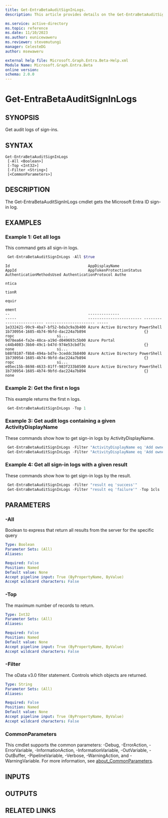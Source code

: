 ```yaml
---
title: Get-EntraBetaAuditSignInLogs.
description: This article provides details on the Get-EntraBetaAuditSignInLogs command.

ms.service: active-directory
ms.topic: reference
ms.date: 11/10/2023
ms.author: eunicewaweru
ms.reviewer: stevemutungi
manager: CelesteDG
author: msewaweru

external help file: Microsoft.Graph.Entra.Beta-Help.xml
Module Name: Microsoft.Graph.Entra.Beta
online version:
schema: 2.0.0
---
```


# Get-EntraBetaAuditSignInLogs

## SYNOPSIS
Get audit logs of sign-ins.

## SYNTAX

```
Get-EntraBetaAuditSignInLogs 
 [-All <Boolean>]
 [-Top <Int32>] 
 [-Filter <String>] 
 [<CommonParameters>]
```

## DESCRIPTION
The Get-EntraBetaAuditSignInLogs cmdlet gets the Microsoft Entra ID sign-in log.

## EXAMPLES

### Example 1: Get all logs

This command gets all sign-in logs.

```powershell
 Get-EntraBetaAuditSignInLogs -All $true 
```

```Output
Id                                   AppDisplayName                     AppId                                AppTokenProtectionStatus AuthenticationMethodsUsed AuthenticationProtocol Authe
                                                                                                                                                                                       ntica
                                                                                                                                                                                       tionR
                                                                                                                                                                                       equir
                                                                                                                                                                                       ement
--                                   --------------                     -----                                ------------------------ ------------------------- ---------------------- -----
1e332421-99c9-4ba7-bf52-bda3c9a3b400 Azure Active Directory PowerShell  1b730954-1685-4b74-9bfd-dac224a7b894                          {}                        ropc                   si...
9d78ea64-fa2e-48ca-a19d-d049693c5b00 Azure Portal                       c44b4083-3bb0-49c1-b47d-974e53cbdf3c                          {}                        none                   si...
b88f8107-f8b8-494a-bd7e-3ceddc3b8400 Azure Active Directory PowerShell  1b730954-1685-4b74-9bfd-dac224a7b894                          {}                        ropc                   si...
e05ec15b-8698-4633-81ff-983f233b8500 Azure Active Directory PowerShell  1b730954-1685-4b74-9bfd-dac224a7b894                          {}                        none
```

### Example 2: Get the first n logs

This example returns the first n logs.

```powershell
 Get-EntraBetaAuditSignInLogs -Top 1
```

### Example 3: Get audit logs containing a given ActivityDisplayName

These commands show how to get sign-in logs by ActivityDisplayName.

```powershell
 Get-EntraBetaAuditSignInLogs -Filter "ActivityDisplayName eq 'Add owner to application'"
 Get-EntraBetaAuditSignInLogs -Filter "ActivityDisplayName eq 'Add owner to application'" -Top 1
```

### Example 4: Get all sign-in logs with a given result

These commands show how to get sign-in logs by the result.

```powershell
 Get-EntraBetaAuditSignInLogs -Filter "result eq 'success'"
 Get-EntraBetaAuditSignInLogs -Filter "result eq 'failure'" -Top 1cls
```

## PARAMETERS

### -All

Boolean to express that return all results from the server for the specific query

```yaml
Type: Boolean
Parameter Sets: (All)
Aliases:

Required: False
Position: Named
Default value: None
Accept pipeline input: True (ByPropertyName, ByValue)
Accept wildcard characters: False
```

### -Top

The maximum number of records to return.

```yaml
Type: Int32
Parameter Sets: (All)
Aliases:

Required: False
Position: Named
Default value: None
Accept pipeline input: True (ByPropertyName, ByValue)
Accept wildcard characters: False
```

### -Filter

The oData v3.0 filter statement.
Controls which objects are returned.

```yaml
Type: String
Parameter Sets: (All)
Aliases:

Required: False
Position: Named
Default value: None
Accept pipeline input: True (ByPropertyName, ByValue)
Accept wildcard characters: False
```

### CommonParameters

This cmdlet supports the common parameters: -Debug, -ErrorAction, -ErrorVariable, -InformationAction, -InformationVariable, -OutVariable, -OutBuffer, -PipelineVariable, -Verbose, -WarningAction, and -WarningVariable. For more information, see [about_CommonParameters](http://go.microsoft.com/fwlink/?LinkID=113216).

## INPUTS

## OUTPUTS

## RELATED LINKS
